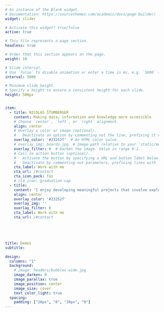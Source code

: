 ```yaml
---
# An instance of the Blank widget.
# Documentation: https://sourcethemes.com/academic/docs/page-builder/
widget: slider

# Activate this widget? true/false
active: true

# This file represents a page section.
headless: true

# Order that this section appears on the page.
weight: 10

# Slide interval.
# Use `false` to disable animation or enter a time in ms, e.g. `5000` (5s).
interval: 5000

# Minimum slide height.
# Specify a height to ensure a consistent height for each slide.
height: 500px


item:
  - title: NICOLAS ŠTUMBERGER
    content: Making data, information and knowledge more accessible
    # Choose `center`, `left`, or `right` alignment.
    align: center
    # Overlay a color or image (optional).
    #   Deactivate an option by commenting out the line, prefixing it with `#`.
    overlay_color: '#23252f'  # An HTML color value.
    # overlay_img: boards.jpg  # Image path relative to your `static/media/` folder
    overlay_filter: 0  # Darken the image. Value in range 0-1.
    # Call to action button (optional).
    #   Activate the button by specifying a URL and button label below.
    #   Deactivate by commenting out parameters, prefixing lines with `#`.
    cta_label: Work with me
    cta_url: /#contact
    cta_icon_pack: fas
    # cta_icon: graduation-cap
  - title: 
    content: 'I enjoy developing meaningful projects that involve exploring, analyzing, learning and communicating data, honestly and efficiently, so that others can make better decisions.'
    align: center
    overlay_color: '#23252f'
    overlay_img: ''
    overlay_filter: 0
    cta_label: Work with me
    cta_url: /#contact





title: Demos
subtitle:

design:
  columns: "1"
  background:
    # image: headers/bubbles-wide.jpg
    image_darken: 0
    image_parallax: true
    image_position: center
    image_size: cover
    text_color_light: true
  spacing:
    padding: ["20px", "0", "20px", "0"]
---
```


